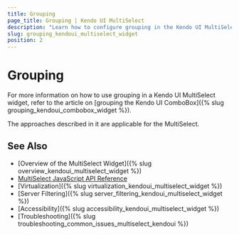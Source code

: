 ```yaml
---
title: Grouping
page_title: Grouping | Kendo UI MultiSelect
description: "Learn how to configure grouping in the Kendo UI MultiSelect, DropDownList, ComboBox, and AutoComplete widgets."
slug: grouping_kendoui_multiselect_widget
position: 2
---
```


# Grouping

For more information on how to use grouping in a Kendo UI MultiSelect widget, refer to the article on [grouping the Kendo UI ComboBox]({% slug grouping_kendoui_combobox_widget %}).

The approaches described in it are applicable for the MultiSelect.

## See Also

* [Overview of the MultiSelect Widget]({% slug overview_kendoui_multiselect_widget %})
* [MultiSelect JavaScript API Reference](/api/javascript/ui/multiselect)
* [Virtualization]({% slug virtualization_kendoui_multiselect_widget %})
* [Server Filtering]({% slug server_filtering_kendoui_multiselect_widget %})
* [Accessibility]({% slug accessibility_kendoui_multiselect_widget %})
* [Troubleshooting]({% slug troubleshooting_common_issues_multiselect_kendoui %})
